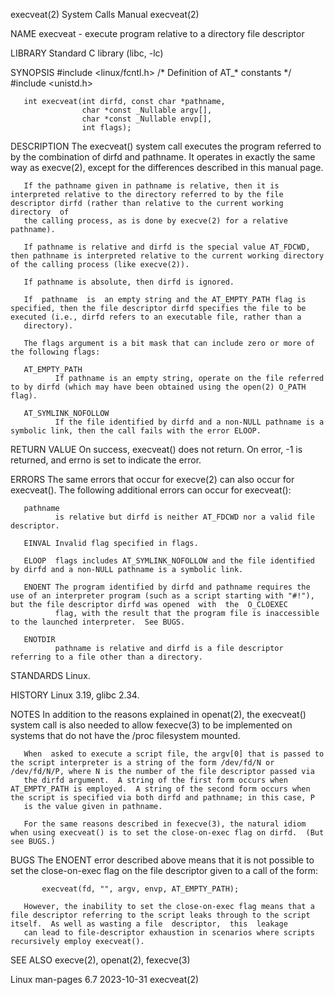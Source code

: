 execveat(2)                                                                                 System Calls Manual                                                                                 execveat(2)

NAME
       execveat - execute program relative to a directory file descriptor

LIBRARY
       Standard C library (libc, -lc)

SYNOPSIS
       #include <linux/fcntl.h>      /* Definition of AT_* constants */
       #include <unistd.h>

       int execveat(int dirfd, const char *pathname,
                    char *const _Nullable argv[],
                    char *const _Nullable envp[],
                    int flags);

DESCRIPTION
       The  execveat()  system  call  executes the program referred to by the combination of dirfd and pathname.  It operates in exactly the same way as execve(2), except for the differences described in
       this manual page.

       If the pathname given in pathname is relative, then it is interpreted relative to the directory referred to by the file descriptor dirfd (rather than relative to the current working  directory  of
       the calling process, as is done by execve(2) for a relative pathname).

       If pathname is relative and dirfd is the special value AT_FDCWD, then pathname is interpreted relative to the current working directory of the calling process (like execve(2)).

       If pathname is absolute, then dirfd is ignored.

       If  pathname  is  an empty string and the AT_EMPTY_PATH flag is specified, then the file descriptor dirfd specifies the file to be executed (i.e., dirfd refers to an executable file, rather than a
       directory).

       The flags argument is a bit mask that can include zero or more of the following flags:

       AT_EMPTY_PATH
              If pathname is an empty string, operate on the file referred to by dirfd (which may have been obtained using the open(2) O_PATH flag).

       AT_SYMLINK_NOFOLLOW
              If the file identified by dirfd and a non-NULL pathname is a symbolic link, then the call fails with the error ELOOP.

RETURN VALUE
       On success, execveat() does not return.  On error, -1 is returned, and errno is set to indicate the error.

ERRORS
       The same errors that occur for execve(2) can also occur for execveat().  The following additional errors can occur for execveat():

       pathname
              is relative but dirfd is neither AT_FDCWD nor a valid file descriptor.

       EINVAL Invalid flag specified in flags.

       ELOOP  flags includes AT_SYMLINK_NOFOLLOW and the file identified by dirfd and a non-NULL pathname is a symbolic link.

       ENOENT The program identified by dirfd and pathname requires the use of an interpreter program (such as a script starting with "#!"), but the file descriptor dirfd was opened  with  the  O_CLOEXEC
              flag, with the result that the program file is inaccessible to the launched interpreter.  See BUGS.

       ENOTDIR
              pathname is relative and dirfd is a file descriptor referring to a file other than a directory.

STANDARDS
       Linux.

HISTORY
       Linux 3.19, glibc 2.34.

NOTES
       In addition to the reasons explained in openat(2), the execveat() system call is also needed to allow fexecve(3) to be implemented on systems that do not have the /proc filesystem mounted.

       When  asked to execute a script file, the argv[0] that is passed to the script interpreter is a string of the form /dev/fd/N or /dev/fd/N/P, where N is the number of the file descriptor passed via
       the dirfd argument.  A string of the first form occurs when AT_EMPTY_PATH is employed.  A string of the second form occurs when the script is specified via both dirfd and pathname; in this case, P
       is the value given in pathname.

       For the same reasons described in fexecve(3), the natural idiom when using execveat() is to set the close-on-exec flag on dirfd.  (But see BUGS.)

BUGS
       The ENOENT error described above means that it is not possible to set the close-on-exec flag on the file descriptor given to a call of the form:

           execveat(fd, "", argv, envp, AT_EMPTY_PATH);

       However, the inability to set the close-on-exec flag means that a file descriptor referring to the script leaks through to the script itself.  As well as wasting a file  descriptor,  this  leakage
       can lead to file-descriptor exhaustion in scenarios where scripts recursively employ execveat().

SEE ALSO
       execve(2), openat(2), fexecve(3)

Linux man-pages 6.7                                                                              2023-10-31                                                                                     execveat(2)
